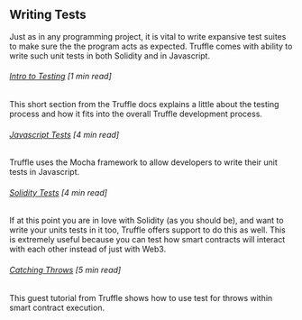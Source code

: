 ## Writing Tests

Just as in any programming project, it is vital to write expansive test suites to make sure the the program acts as expected.  Truffle comes with ability to write such unit tests in both Solidity and in Javascript.

###### [Intro to Testing](http://truffleframework.com/docs/getting_started/testing) \[1 min read\]

This short section from the Truffle docs explains a little about the testing process and how it fits into the overall Truffle development process.

###### [Javascript Tests](http://truffleframework.com/docs/getting_started/javascript-tests) \[4 min read\]

Truffle uses the Mocha framework to allow developers to write their unit tests in Javascript.

###### [Solidity Tests](http://truffleframework.com/docs/getting_started/solidity-tests) \[4 min read\]

If at this point you are in love with Solidity \(as you should be\), and want to write your units tests in it too, Truffle offers support to do this as well.  This is extremely useful because you can test how smart contracts will interact with each other instead of just with Web3.

###### [Catching Throws](http://truffleframework.com/tutorials/testing-for-throws-in-solidity-tests) \[5 min read\]

This guest tutorial from Truffle shows how to use test for throws within smart contract execution.

